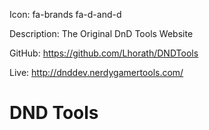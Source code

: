 Icon: fa-brands fa-d-and-d

Description: The Original DnD Tools Website

GitHub: https://github.com/Lhorath/DNDTools

Live: http://dnddev.nerdygamertools.com/

# DND Tools
